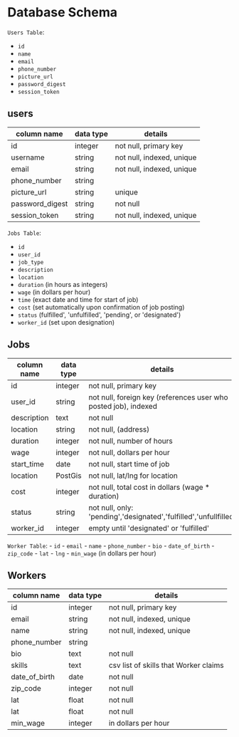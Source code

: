 # Database Schema
`Users Table`:
  - `id`
  - `name`
  - `email`
  - `phone_number`
  - `picture_url`
  - `password_digest`
  - `session_token`

## users
column name     | data type | details
----------------|-----------|-----------------------
id              | integer   | not null, primary key
username        | string    | not null, indexed, unique
email           | string    | not null, indexed, unique
phone_number    | string    |
picture_url     | string    | unique
password_digest | string    | not null
session_token   | string    | not null, indexed, unique

  `Jobs Table`:
   - `id`
   - `user_id`
   - `job_type`
   - `description`
   - `location`
   - `duration` (in hours as integers)
   - `wage` (in dollars per hour)
   - `time` (exact date and time for start of job)
   - `cost` (set automatically upon confirmation of job posting)
   - `status` (fulfilled', 'unfulfilled', 'pending', or 'designated')
   - `worker_id` (set upon designation)

## Jobs
 column name | data type | details
 ------------|-----------|-----------------------
 id          | integer   | not null, primary key
 user_id     | string    | not null, foreign key (references user who posted job), indexed
 description | text      | not null
 location    | string    | not null, (address)
 duration    | integer   | not null, number of hours
 wage        | integer   | not null, dollars per hour
 start_time  | date      | not null, start time of job
 location    | PostGis   | not null, lat/lng for location
 cost        | integer   | not null, total cost in dollars (wage * duration)
 status      | string    | not null, only: 'pending','designated','fulfilled','unfullfilled'
 worker_id   | integer   | empty until 'designated' or 'fulfilled'


   `Worker Table`:
    - `id`
    - `email`
    - `name`
    - `phone_number`
    - `bio`
    <!-- - `skills` - like tags (limited number of possibilities) -->
    - `date_of_birth`
    - `zip_code`
    - `lat`
    - `lng`
    - `min_wage` (in dollars per hour)

## Workers
column name  | data type | details
-------------|-----------|-----------------------
id           | integer   | not null, primary key
email        | string    | not null, indexed, unique
name         | string    | not null, indexed, unique
phone_number | string    |
bio          | text      | not null
skills       | text      | csv list of skills that Worker claims
date_of_birth| date      | not null
zip_code     | integer   | not null
lat          | float     | not null
lat          | float     | not null
min_wage     | integer   | in dollars per hour
